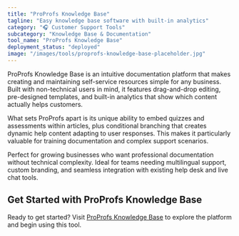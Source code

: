 ```yaml
---
title: "ProProfs Knowledge Base"
tagline: "Easy knowledge base software with built-in analytics"
category: "🎧 Customer Support Tools"
subcategory: "Knowledge Base & Documentation"
tool_name: "ProProfs Knowledge Base"
deployment_status: "deployed"
image: "/images/tools/proprofs-knowledge-base-placeholder.jpg"
---
```

ProProfs Knowledge Base is an intuitive documentation platform that makes creating and maintaining self-service resources simple for any business. Built with non-technical users in mind, it features drag-and-drop editing, pre-designed templates, and built-in analytics that show which content actually helps customers.

What sets ProProfs apart is its unique ability to embed quizzes and assessments within articles, plus conditional branching that creates dynamic help content adapting to user responses. This makes it particularly valuable for training documentation and complex support scenarios.

Perfect for growing businesses who want professional documentation without technical complexity. Ideal for teams needing multilingual support, custom branding, and seamless integration with existing help desk and live chat tools.
## Get Started with ProProfs Knowledge Base

Ready to get started? Visit [ProProfs Knowledge Base](https://proprofsknowledgebase.com) to explore the platform and begin using this tool.
